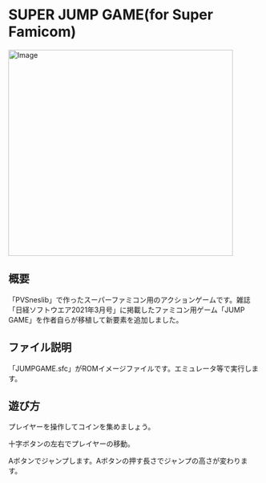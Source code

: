 # SUPER JUMP GAME(for Super Famicom)
<img width="448" height="411" alt="Image" src="https://github.com/user-attachments/assets/dae5e3f9-08e4-4cf0-b037-ca34a981266c" />

## 概要
「PVSneslib」で作ったスーパーファミコン用のアクションゲームです。雑誌「日経ソフトウエア2021年3月号」に掲載したファミコン用ゲーム「JUMP GAME」を作者自らが移植して新要素を追加しました。

## ファイル説明
「JUMPGAME.sfc」がROMイメージファイルです。エミュレータ等で実行します。

## 遊び方
プレイヤーを操作してコインを集めましょう。

十字ボタンの左右でプレイヤーの移動。

Aボタンでジャンプします。Aボタンの押す長さでジャンプの高さが変わります。
